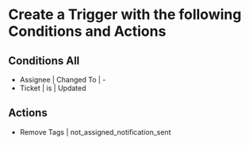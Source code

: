 Create a Trigger with the following Conditions and Actions
==============================

Conditions All
-----------

* Assignee | Changed To | -
* Ticket | is | Updated

Actions
-----------

* Remove Tags | not_assigned_notification_sent